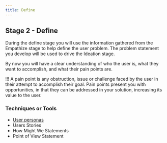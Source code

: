 ```yaml
---
title: Define
---
```


## Stage 2 - Define

During the define stage you will use the information gathered from the Empathize stage to help define the user problem. 
The problem statement you develop will be used to drive the Ideation stage.


By now you will have a clear understanding of who the user is, what they want to accomplish, and what their pain points are.

!!! A pain point is any obstruction, issue or challenge faced by the user in their attempt to accomplish their goal. Pain points present you with opportunities, in that they can be addressed in your solution, increasing its value to the user.

### Techniques or Tools 
* [User personas](http://localhost/dtSimplified/define/user-personas)
* Users Stories
* How Might We Statements
* Point of View Statement
